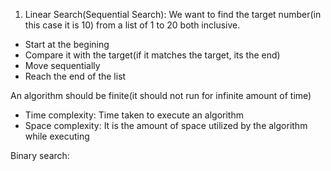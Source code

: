 
1. Linear Search(Sequential Search): We want to find the target number(in this case it is 10) from a list of 1 to 20 both inclusive.
  - Start at the begining
  - Compare it with the target(if it matches the target, its the end)
  - Move sequentially
  - Reach the end of the list

An algorithm should be finite(it should not run for infinite amount of time)


- Time complexity: Time taken to execute an algorithm
- Space complexity: It is the amount of space utilized by the algorithm while executing


Binary search: 
